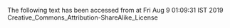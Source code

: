 The following text has been accessed from at Fri Aug 9 01:09:31 IST 2019
Creative_Commons_Attribution-ShareAlike_License
